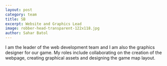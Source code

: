 ```yaml
---
layout: post
category: team
title: SB
excerpt: Website and Graphics Lead
image: robber-head-transparent-122x118.jpg
author: Sahar Batol
---
```


I am the leader of the web development team and I am also the graphics designer for our game. My roles include collaborating on the creation of the webpage, creating graphical assets and designing the game map layout.



